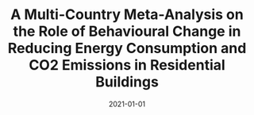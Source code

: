 ---
title: "A Multi-Country Meta-Analysis on the Role of Behavioural Change in Reducing Energy Consumption and CO2 Emissions in Residential Buildings"
collection: publications
permalink: /publications/9
date: 2021-01-01
venue: "Nature Energy"
citation: "Khanna, Tarun M., Baiocchi, Giovanni, <b>Callaghan, Max</b>, Creutzig, Felix, Guias, Horia, Haddaway, Neal R., Hirth, Lion, Javaid, Aneeque, Koch, Nicolas, Laukemper, Sonja, Löschel, Andreas, Zamora Dominguez, Maria del Mar, Minx, Jan C.. (2021). &quot;A Multi-Country Meta-Analysis on the Role of Behavioural Change in Reducing Energy Consumption and CO2 Emissions in Residential Buildings.&quot; <i>Nature Energy</i>. 6(9)."
doi: "10.1038/s41560-021-00866-x"
---